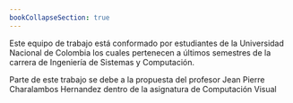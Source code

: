 ```yaml
---
bookCollapseSection: true
---
```


Este equipo de trabajo está conformado por estudiantes de la Universidad Nacional de Colombia los cuales pertenecen a últimos semestres de la carrera de Ingeniería de Sistemas y Computación.

Parte de este trabajo se debe a la propuesta del profesor Jean Pierre Charalambos Hernandez dentro de la asignatura de Computación Visual

